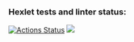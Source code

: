 ### Hexlet tests and linter status:
[![Actions Status](https://github.com/Polina2603/frontend-project-11/workflows/hexlet-check/badge.svg)](https://github.com/Polina2603/frontend-project-11/actions)
<a href="https://codeclimate.com/github/Polina2603/frontend-project-11/maintainability"><img src="https://api.codeclimate.com/v1/badges/b7cc1d12d4eeb149f1f0/maintainability" /></a>